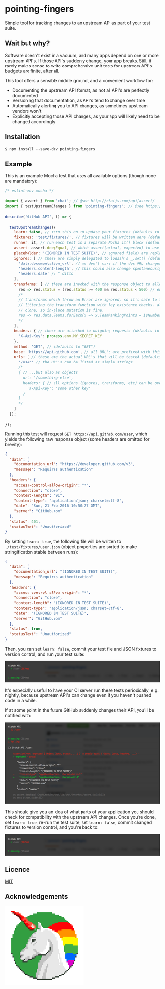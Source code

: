 # pointing-fingers

Simple tool for tracking changes to an upstream API as part of your test suite.

## Wait but why?

Software doesn't exist in a vacuum, and many apps depend on one or more upstream API's. If those API's suddenly change, your app breaks. Still, it rarely makes sense to write comprehensive unit tests for upstream API's - budgets are finite, after all.

This tool offers a sensible middle ground, and a convenient workflow for:

 * Documenting the upstream API format, as not all API's are perfectly documented
 * Versioning that documentation, as API's tend to change over time
 * Automatically alerting you to API changes, as sometimes upstream vendors won't
 * Explicitly accepting those API changes, as your app will likely need to be changed accordingly

## Installation

```
$ npm install --save-dev pointing-fingers
```

## Example

This is an example Mocha test that uses all available options (though none are mandatory):

```js
/* eslint-env mocha */

import { assert } from 'chai'; // @see http://chaijs.com/api/assert/
import { testUpstreamChanges } from 'pointing-fingers'; // @see https://github.com/jareware/pointing-fingers

describe('GitHub API', () => {

  testUpstreamChanges({
    learn: false, // turn this on to update your fixtures (defaults to false)
    fixtures: 'test/fixtures/', // fixtures will be written here (defaults to "/dev/null")
    runner: it, // run each test in a separate Mocha it() block (defaults to running everything together)
    assert: assert.deepEqual, // which assert(actual, expected) to use (defaults to simple string comparison)
    placeholder: '(IGNORED IN TEST SUITE)', // ignored fields are replaced with this (defaults to null)
    ignores: [ // these are simply delegated to lodash's _.set() (defaults to [])
      'data.documentation_url', // we don't care if the doc URL changes, so ignore that field
      'headers.content-length', // this could also change spontaneously, and we're not interested
      'headers.date' // ^ ditto
    ],
    transforms: [ // these are invoked with the response object to allow arbitrary checks/ignores (defaults to [])
      res => res.status = (res.status >= 400 && res.status < 500) // ensure it's 4xx, but tolerate small changes
      /*
      // transforms which throw an Error are ignored, so it's safe to traverse/iterate complex objects without
      // littering the transform function with key existence checks. also, the res object is always an isolated
      // clone, so in-place mutation is fine.
      res => res.data.Teams.forEach(x => x.TeamRankingPoints = isNumber(x.TeamRankingPoints)),
      */
    ],
    headers: { // these are attached to outgoing requests (defaults to {})
      'X-Api-Key': process.env.MY_SECRET_KEY
    },
    method: 'GET', // (defaults to "GET")
    base: 'https://api.github.com', // all URL's are prefixed with this (defaults to "")
    urls: [ // these are the actual URL's that will be tested (defaults to [])
      '/user' // the URL's can be listed as simple strings
      /*
      { // ...but also as objects
        url: '/something-else',
        headers: { // all options (ignores, transforms, etc) can be overridden per-URL
          'X-Api-Key': 'some other key'
        }
      }
      */
    ]
  });
  
});
```

Running this test will request `GET https://api.github.com/user`, which yields the following raw response object (some headers are omitted for brevity):

```json
{
  "data": {
    "documentation_url": "https://developer.github.com/v3",
    "message": "Requires authentication"
  },
  "headers": {
    "access-control-allow-origin": "*",
    "connection": "close",
    "content-length": "91",
    "content-type": "application/json; charset=utf-8",
    "date": "Sun, 21 Feb 2016 10:50:27 GMT",
    "server": "GitHub.com"
  },
  "status": 401,
  "statusText": "Unauthorized"
}
```

By setting `learn: true`, the following file will be written to `./test/fixtures/user.json` (object properties are sorted to make stringification stable between runs):

```json
{
  "data": {
    "documentation_url": "(IGNORED IN TEST SUITE)",
    "message": "Requires authentication"
  },
  "headers": {
    "access-control-allow-origin": "*",
    "connection": "close",
    "content-length": "(IGNORED IN TEST SUITE)",
    "content-type": "application/json; charset=utf-8",
    "date": "(IGNORED IN TEST SUITE)",
    "server": "GitHub.com"
  },
  "status": true,
  "statusText": "Unauthorized"
}
```

Then, you can set `learn: false`, commit your test file and JSON fixtures to version control, and run your test suite:

![mocha-success](mocha-success.png)

It's especially useful to have your CI server run these tests periodically, e.g. nightly, because upstream API's can change even if you haven't pushed code in a while.

If at some point in the future GitHub suddenly changes their API, you'll be notified with:

![mocha-failure](mocha-failure.png)

This should give you an idea of what parts of your application you should check for compatibility with the upstream API changes. Once you're done, set `learn: true`, re-run the test suite, set `learn: false`, commit changed fixtures to version control, and you're back to:

![mocha-success](mocha-success.png)

## Licence

[MIT](https://opensource.org/licenses/MIT)

## Acknowledgements

[![chilicorn](chilicorn.png)](http://futurice.com/blog/sponsoring-free-time-open-source-activities)
